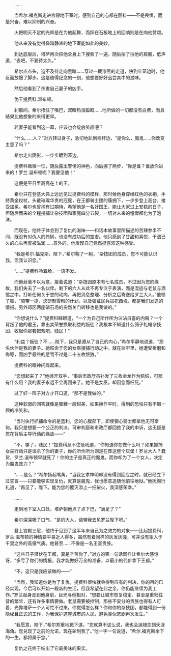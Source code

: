 　　……

　　当希尔.福克斯走进宫殿地下室时，感到自己的心都在颤抖——不是畏惧，而是兴奋。难以抑制的兴奋。

　　火把明灭不定的光辉是在为他起舞，而踩在石板地上的回响则是在向他赞颂。

　　他从来没有觉得昏暗静谧的地下室能如此的美妙。

　　到达底层后，塔萨再次把他全身上下搜索了一遍，随后拍了拍他的肩膀，低声道，“去吧，不要待太久。”

　　希尔点点头，迫不及待走向黑暗……穿过一截漆黑的走道，快到牢笼边时，他反而放慢了脚步。这是值得纪念的一刻，他想要好好品尝其中的滋味。

　　然后他看到了杀害自己妻子的凶手。

　　伪王提费科.温布顿。

　　刹那间，希尔捂住了嘴巴，双眼热泪盈眶……他所做的一切都没有白费，而且结果比他想象的来得更早。

　　若妻子能看到这一幕，应该也会绽放笑颜吧？

　　“什么……人？”对方转过身子，急切地趴到栏杆边，“是你么，魔鬼……你改变主意了吗？”

　　希尔走出阴影，一步步踱到笼边。

　　提费科微微一怔，随后露出警惕的神色，向后挪了两步，“你是谁？谁放你进来的！罗兰.温布顿呢？我要见他！”

　　这便是平日里高高在上的王。

　　希尔只在登基大典上远远见过提费科的模样，那时候他身穿绯红色的衣袍，手持黄金权杖，头戴璀璨华贵的冠冕，在王都骑士团的簇拥下，一步步登上高台，接受加冕。希尔也曾抱有过期待，希望他是一名好国王，能让大家过上安稳的日子，但随后而来的全程搜捕让杂技团和家庭四分五裂，一切对未来的憧憬都化为了泡沫。

　　而现在，他终于体会到了复仇的滋味——和话本故事里所描述的苦辣参半不同，既没有对仇人的怜悯，也没有成功后的空虚。他只感到了甘甜和喜悦，干涸已久的心头再度被滋润……意外的，他发现自己竟然挺喜欢这种感受。

　　“我是希尔.福克斯，陛下，”希尔鞠了一躬，“杂技团的成员，您不可能认识我，但我认识您。”

　　“……”提费科冷着脸，一语不发。

　　而他丝毫不以为意，接着说道：“杂技团原本有七名成员，不过因为您的缘故，我们失去了一名伙伴。剩下的六人从此不再专注于表演，而是混迹与老鼠与酒馆之中，打听任何关于您的动向，再把消息整理、分析之后寄送给罗兰大人。”他顿了顿，“顺带一提，您研制雪粉的计划，以及强征民兵进犯西境，都是我们发送的情报。另外郊区两座硝石场的突然关门转移也是我做的。”

　　“你想说什么？”提费科眯眼道，“一个为自己所作所为沾沾自喜的内贼？一个背叛了他的君王，靠出卖荣誉换取利益的叛徒？我根本不知道什么鸽子礼帽杂技团，收起你那套把戏吧，贱民！”

　　“利益？叛徒？不……陛下，我只是遵从了自己的内心，”希尔平静地说道，“那名伙伴是我的妻子。她殒命于您的女巫搜捕行动之中，就在监牢里，她遭受折磨和侮辱，而凶手最终的惩罚不过是二十五枚银狼。”

　　提费科的眼神闪烁起来。

　　“您想起来了？”他摊开双手，“事后市政厅虽补发了三枚金龙作为赔偿，可那有什么用？我的妻子永远不会再回来了。她不是女巫，却因您而枉死。”

　　过了好一阵子对方才开口道，“那不是我做的。”

　　这种软弱的回答就像是蜜糖一般甜美，如果换作平时，得到的恐怕只有不屑一顾的冷笑和。

　　“当时执行抓捕命令的是蓝利，您的心腹部下，即使钢心骑士都拿他无可奈何。我只是想要一个公正的判决，可审判庭和市政厅都回绝了我的申诉，这无疑是您在背后主导行动的缘故——”

　　“不，够了，贱民！”提费科忍不住低吼道，“你知道你在做什么吗？如果抓捕女巫行动只是误杀了你的妻子，你的所作所为则是在葬送整个灰堡！罗兰大人？蠢货，罗兰.温布顿早就死了！你的主子是真正的魔鬼，而你却为了一个女人，决定为魔鬼效力？”

　　“……是么？”希尔扬起嘴角，“当我乞求神明却没有得到回应之时，就已经立下过誓言——只要能够实现复仇，就算是魔鬼，我也愿意追随他前往地狱。”他抚胸行礼道，“再见了，陛下。能为您的覆灭添上一把柴火，我深感荣幸。”

　　……

　　走到地下室入口处，塔萨朝他点了点下巴，“满足了？”

　　希尔深深吸了口气，“是的大人，请带我去见罗兰陛下吧。”

　　登上宫殿三层，他终于见到了这半年来自己为之效力的对象——比起提费科，罗兰.温布顿的神情要平易近人得多，虽然有着同样的灰发灰瞳，可并没有拒人于千里之外的高傲气质。他甚至……不像是一名王室贵族。

　　“这些日子潜伏在王都，真是辛苦你了，”对方的第一句话同样让希尔大感惊讶，“多亏了你们的情报，我才能做好万全的准备，以最小的代价拿下王都。”

　　“不，这只是我应该做的——”

　　“当然，我知道你是为了复仇，提费科很快就会得到应有的判决，你的目的已经实现，今后可以开始一段新的生活，但我希望在此之余，你仍能继续为我工作。”罗兰起身走到他身前，目光与他相对，“想要让城市恢复稳定、甚至是重归往昔的繁华，还有许多事情要做。老鼠需要被控制，那些不安分的贵族也得有人盯着，光靠塔萨一个人可忙不过来。你觉得怎么样？你和你的杂技团，都能得到一份隐秘且正式的工作，为我保护这座城市的人民，避免类似悲剧再次发生。”

　　“我愿意，陛下，”希尔郑重地跪下道，“您就算不这么说，我也会追随您到天涯海角。您兑现了之前的允诺，现在轮到我了。”他一字一句说道，“希尔.福克斯余下的一生，都将属于您。”

　　复仇之花终于结出了它最美味的果实。
